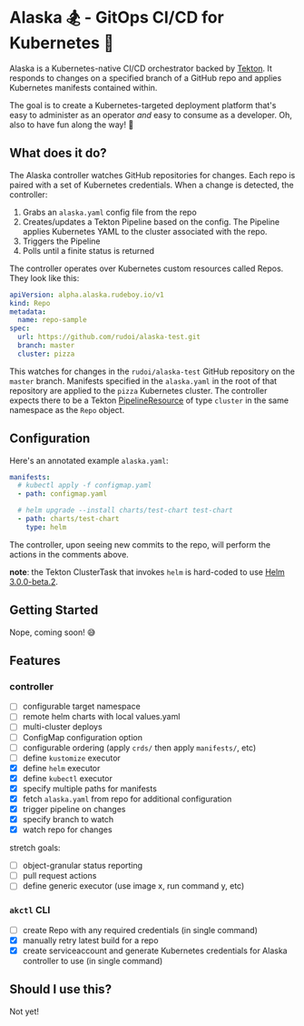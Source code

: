 # Alaska :snowboarder: - GitOps CI/CD for Kubernetes :ship:

Alaska is a Kubernetes-native CI/CD orchestrator backed by [Tekton](https://github.com/tektoncd/pipeline). It responds to changes on a specified branch of a GitHub repo and applies Kubernetes manifests contained within.

The goal is to create a Kubernetes-targeted deployment platform that's easy to administer as an operator _and_ easy to consume as a developer. Oh, also to have fun along the way! :pizza:

## What does it do?

The Alaska controller watches GitHub repositories for changes. Each repo is paired with a set of Kubernetes credentials. When a change is detected, the controller:

1. Grabs an `alaska.yaml` config file from the repo
2. Creates/updates a Tekton Pipeline based on the config. The Pipeline applies Kubernetes YAML to the cluster associated with the repo.
3. Triggers the Pipeline
4. Polls until a finite status is returned

The controller operates over Kubernetes custom resources called Repos. They look like this:

```yaml
apiVersion: alpha.alaska.rudeboy.io/v1
kind: Repo
metadata:
  name: repo-sample
spec:
  url: https://github.com/rudoi/alaska-test.git
  branch: master
  cluster: pizza
```

This watches for changes in the `rudoi/alaska-test` GitHub repository on the `master` branch. Manifests specified in the `alaska.yaml` in the root of that repository are applied to the `pizza` Kubernetes cluster. The controller expects there to be a Tekton [PipelineResource](https://github.com/tektoncd/pipeline/blob/master/docs/resources.md#cluster-resource) of type `cluster` in the same namespace as the `Repo` object.

## Configuration

Here's an annotated example `alaska.yaml`:

```yaml
manifests:
  # kubectl apply -f configmap.yaml
  - path: configmap.yaml

  # helm upgrade --install charts/test-chart test-chart
  - path: charts/test-chart
    type: helm
```

The controller, upon seeing new commits to the repo, will perform the actions in the comments above.

**note**: the Tekton ClusterTask that invokes `helm` is hard-coded to use [Helm 3.0.0-beta.2](https://github.com/helm/helm/releases/tag/v3.0.0-beta.2).

## Getting Started

Nope, coming soon! :sweat_smile:

## Features

### controller

- [ ] configurable target namespace
- [ ] remote helm charts with local values.yaml
- [ ] multi-cluster deploys
- [ ] ConfigMap configuration option
- [ ] configurable ordering (apply `crds/` then apply `manifests/`, etc)
- [ ] define `kustomize` executor
- [x] define `helm` executor
- [x] define `kubectl` executor
- [x] specify multiple paths for manifests
- [x] fetch `alaska.yaml` from repo for additional configuration
- [x] trigger pipeline on changes
- [x] specify branch to watch
- [x] watch repo for changes

stretch goals:

- [ ] object-granular status reporting
- [ ] pull request actions
- [ ] define generic executor (use image x, run command y, etc)

### `akctl` CLI

- [ ] create Repo with any required credentials (in single command)
- [x] manually retry latest build for a repo
- [x] create serviceaccount and generate Kubernetes credentials for Alaska controller to use (in single command)

## Should I use this?

Not yet!

